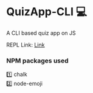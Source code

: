 # QuizApp-CLI :computer:
A CLI based quiz app on JS 

REPL Link: <a href="https://replit.com/@maxboom321/QuizAppCLI#index.js" target="_blank">Link</a>

### NPM packages used
:one: chalk <br/>
:two: node-emoji
